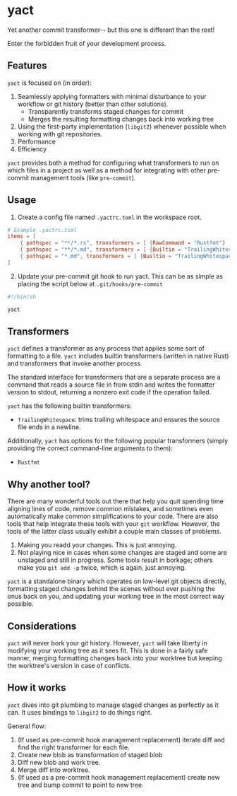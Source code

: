 # yact

Yet another commit transformer-- but this one is different than the rest!

Enter the forbidden fruit of your development process.

## Features

`yact` is focused on (in order):

1. Seamlessly applying formatters with minimal disturbance to your workflow or git history (better than other solutions).
    - Transparently transforms staged changes for commit
    - Merges the resulting formatting changes back into working tree
2. Using the first-party implementation (`libgit2`) whenever possible when working with git repositories.
3. Performance
4. Efficiency

`yact` provides both a method for configuring what transformers to run on which files in a project as well as a method for integrating with other pre-commit management tools (like `pre-commit`).

## Usage

1. Create a config file named `.yactrc.toml` in the workspace root.

```toml
# Example .yactrc.toml
items = [
    { pathspec = "**/*.rs", transformers = [ {RawCommand = "Rustfmt"} ]},
    { pathspec = "**/*.md", transformers = [ {Builtin = "TrailingWhitespace" }]},
    { pathspec = "*.md", transformers = [ {Builtin = "TrailingWhitespace"} ]}
]
```

2. Update your pre-commit git hook to run yact. This can be as simple as placing the script below at `.git/hooks/pre-commit`

```sh
#!/bin/sh

yact
```

## Transformers

`yact` defines a transformer as any process that applies some sort of formatting to a file. `yact` includes builtin transformers (written in native Rust) and transformers that invoke another process.

The standard interface for transformers that are a separate process are a command that reads a source file in from stdin and writes the formatter version to stdout, returning a nonzero exit code if the operation failed.

`yact` has the following builtin transformers:

- `TrailingWhitespace`: trims trailing whitespace and ensures the source file ends in a newline.

Additionally, `yact` has options for the following popular transformers (simply providing the correct command-line arguments to them):

- `Rustfmt`

## Why another tool?

There are many wonderful tools out there that help you quit spending time
aligning lines of code, remove common mistakes, and sometimes even automatically
make common simplifications to your code. There are also tools that help
integrate these tools with your `git` workflow. However, the tools of the latter
class usually exhibit a couple main classes of problems.

1. Making you readd your changes. This is just annoying.
2. Not playing nice in cases when some changes are staged and some are unstaged
   and still in progress. Some tools result in borkage; others make you
   `git add -p` twice, which is again, just annoying.

`yact` is a standalone binary which operates on low-level git objects directly,
formatting staged changes behind the scenes without ever pushing the onus back
on you, and updating your working tree in the most correct way possible.

## Considerations

`yact` will never bork your git history. However, `yact` will take liberty in modifying your working tree as it sees fit. This is done in a fairly safe manner, merging formatting changes back into your worktree but keeping the worktree's version in case of conflicts.

## How it works

`yact` dives into git plumbing to manage staged changes as perfectly as it can. It uses bindings to `libgit2` to do things right.

General flow:

1. (If used as pre-commit hook management replacement) iterate diff and find the right transformer for each file.
2. Create new blob as transformation of staged blob
3. Diff new blob and work tree.
4. Merge diff into worktree.
5. (If used as a pre-commit hook management replacement) create new tree and bump commit to point to new tree.


